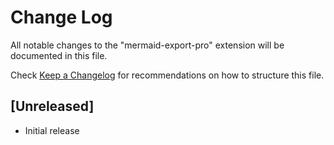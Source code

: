# Change Log

All notable changes to the "mermaid-export-pro" extension will be documented in this file.

Check [Keep a Changelog](http://keepachangelog.com/) for recommendations on how to structure this file.

## [Unreleased]

- Initial release